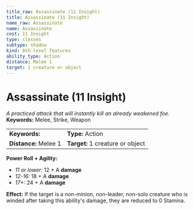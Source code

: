 ```yaml
---
title_raw: Assassinate (11 Insight)
title: Assassinate (11 Insight)
name_raw: Assassinate
name: Assassinate
cost: 11 Insight
type: classes
subtype: shadow
kind: 8th-level features
ability_type: Action
distance: Melee 1
target: 1 creature or object
---
```


# Assassinate (11 Insight)

*A practiced attack that will instantly kill an already weakened foe.* **Keywords:** Melee, Strike, Weapon

|                       |                                  |
| :-------------------- | :------------------------------- |
| **Keywords:**         | **Type:** Action                 |
| **Distance:** Melee 1 | **Target:** 1 creature or object |

**Power Roll + Agility:**

- *11 or lower:* 12 + A **damage**
- *12-16:* 18 + A **damage**
- *17+:* 24 + A **damage**

**Effect:** If the target is a non-minion, non-leader, non-solo creature who is winded after taking this ability's damage, they are reduced to 0 Stamina.

